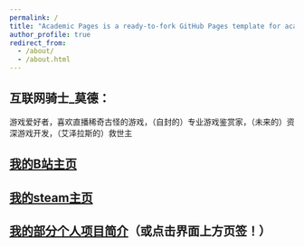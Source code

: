 ```yaml
---
permalink: /
title: "Academic Pages is a ready-to-fork GitHub Pages template for academic personal websites"
author_profile: true
redirect_from: 
  - /about/
  - /about.html
---
```



互联网骑士_莫德：
-----
游戏爱好者，喜欢直播稀奇古怪的游戏，（自封的）专业游戏鉴赏家，（未来的）资深游戏开发，（艾泽拉斯的）救世主



[我的B站主页](https://space.bilibili.com/22823633?spm_id_from=333.1007.0.0)
-----
[我的steam主页](https://steamcommunity.com/id/mordkaiser/)
-----
[我的部分个人项目简介](https://knightmord.github.io/year-archive/)（或点击界面上方页签！）
-----
